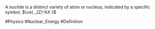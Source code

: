 A nuclide is a distinct variety of atom or nucleus, indicated by a specific symbol, $\ce{ _{Z}^AX }$

#Physics #Nuclear_Energy #Definition